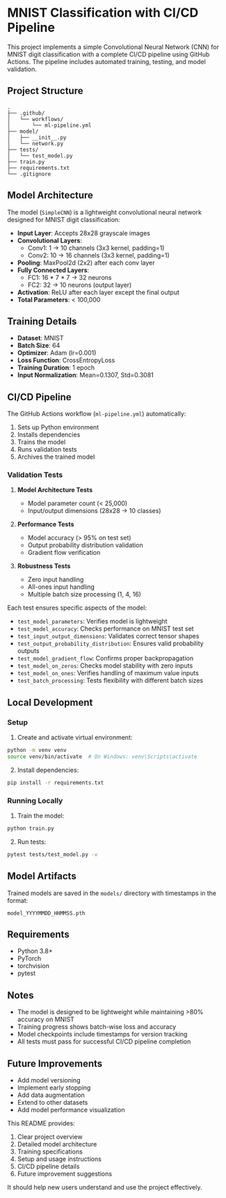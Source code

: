 # MNIST Classification with CI/CD Pipeline

This project implements a simple Convolutional Neural Network (CNN) for MNIST digit classification with a complete CI/CD pipeline using GitHub Actions. The pipeline includes automated training, testing, and model validation.

## Project Structure

```
.
├── .github/
│   └── workflows/
│       └── ml-pipeline.yml
├── model/
│   ├── __init__.py
│   └── network.py
├── tests/
│   └── test_model.py
├── train.py
├── requirements.txt
└── .gitignore
```

## Model Architecture

The model (`SimpleCNN`) is a lightweight convolutional neural network designed for MNIST digit classification:

- **Input Layer**: Accepts 28x28 grayscale images
- **Convolutional Layers**:
  - Conv1: 1 → 10 channels (3x3 kernel, padding=1)
  - Conv2: 10 → 16 channels (3x3 kernel, padding=1)
- **Pooling**: MaxPool2d (2x2) after each conv layer
- **Fully Connected Layers**:
  - FC1: 16 * 7 * 7 → 32 neurons
  - FC2: 32 → 10 neurons (output layer)
- **Activation**: ReLU after each layer except the final output
- **Total Parameters**: < 100,000

## Training Details

- **Dataset**: MNIST
- **Batch Size**: 64
- **Optimizer**: Adam (lr=0.001)
- **Loss Function**: CrossEntropyLoss
- **Training Duration**: 1 epoch
- **Input Normalization**: Mean=0.1307, Std=0.3081

## CI/CD Pipeline

The GitHub Actions workflow (`ml-pipeline.yml`) automatically:
1. Sets up Python environment
2. Installs dependencies
3. Trains the model
4. Runs validation tests
5. Archives the trained model

### Validation Tests
1. **Model Architecture Tests**
   - Model parameter count (< 25,000)
   - Input/output dimensions (28x28 → 10 classes)

2. **Performance Tests**
   - Model accuracy (> 95% on test set)
   - Output probability distribution validation
   - Gradient flow verification

3. **Robustness Tests**
   - Zero input handling
   - All-ones input handling
   - Multiple batch size processing (1, 4, 16)

Each test ensures specific aspects of the model:
- `test_model_parameters`: Verifies model is lightweight
- `test_model_accuracy`: Checks performance on MNIST test set
- `test_input_output_dimensions`: Validates correct tensor shapes
- `test_output_probability_distribution`: Ensures valid probability outputs
- `test_model_gradient_flow`: Confirms proper backpropagation
- `test_model_on_zeros`: Checks model stability with zero inputs
- `test_model_on_ones`: Verifies handling of maximum value inputs
- `test_batch_processing`: Tests flexibility with different batch sizes

## Local Development

### Setup
1. Create and activate virtual environment:
```bash
python -m venv venv
source venv/bin/activate  # On Windows: venv\Scripts\activate
```

2. Install dependencies:
```bash
pip install -r requirements.txt
```

### Running Locally
1. Train the model:
```bash
python train.py
```

2. Run tests:
```bash
pytest tests/test_model.py -v
```

## Model Artifacts

Trained models are saved in the `models/` directory with timestamps in the format:
```
model_YYYYMMDD_HHMMSS.pth
```

## Requirements

- Python 3.8+
- PyTorch
- torchvision
- pytest

## Notes

- The model is designed to be lightweight while maintaining >80% accuracy on MNIST
- Training progress shows batch-wise loss and accuracy
- Model checkpoints include timestamps for version tracking
- All tests must pass for successful CI/CD pipeline completion

## Future Improvements

- Add model versioning
- Implement early stopping
- Add data augmentation
- Extend to other datasets
- Add model performance visualization

This README provides:
1. Clear project overview
2. Detailed model architecture
3. Training specifications
4. Setup and usage instructions
5. CI/CD pipeline details
6. Future improvement suggestions

It should help new users understand and use the project effectively.